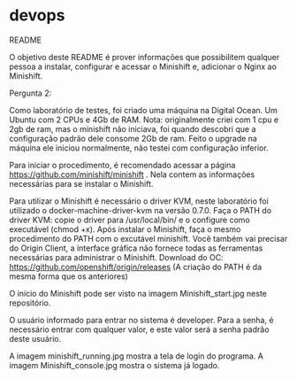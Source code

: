 # devops

README

O objetivo deste README é prover informações que possibilitem qualquer pessoa a instalar, configurar e acessar o Minishift e,
adicionar o Nginx ao Minishift.

Pergunta 2:

Como laboratório de testes, foi criado uma máquina na Digital Ocean. Um Ubuntu com 2 CPUs e 4Gb de RAM.
Nota: originalmente criei com 1 cpu e 2gb de ram, mas o minishift não iniciava, foi quando descobri que a configuração padrão dele
consome 2Gb de ram. Feito o upgrade na máquina ele iniciou normalmente, não testei com configuração inferior.

Para iniciar o procedimento, é recomendado acessar a página https://github.com/minishift/minishift . Nela contem as informações
necessárias para se instalar o Minishift.

Para utilizar o Minishift é necessário o driver KVM, neste laboratório foi utilizado o docker-machine-driver-kvm na versão 0.7.0.
Faça o PATH do driver KVM: copie o driver para /usr/local/bin/ e o configure como executável (chmod +x).
Após instalar o Minishift, faça o mesmo procedimento do PATH com o excutável minishift.
Você também vai precisar do Origin Client, a interface gráfica não fornece todas as ferramentas necessárias para administrar o Minishift.
Download do OC: https://github.com/openshift/origin/releases (A criação do PATH é da mesma forma que os anteriores)

O início do Minishift pode ser visto na imagem Minishift_start.jpg neste repositório.

O usuário informado para entrar no sistema é developer. Para a senha, é necessário entrar com qualquer valor, e este valor será a
senha padrão deste usuário.

A imagem minishift_running.jpg mostra a tela de login do programa. A imagem Minishift_console.jpg mostra o sistema já logado.


